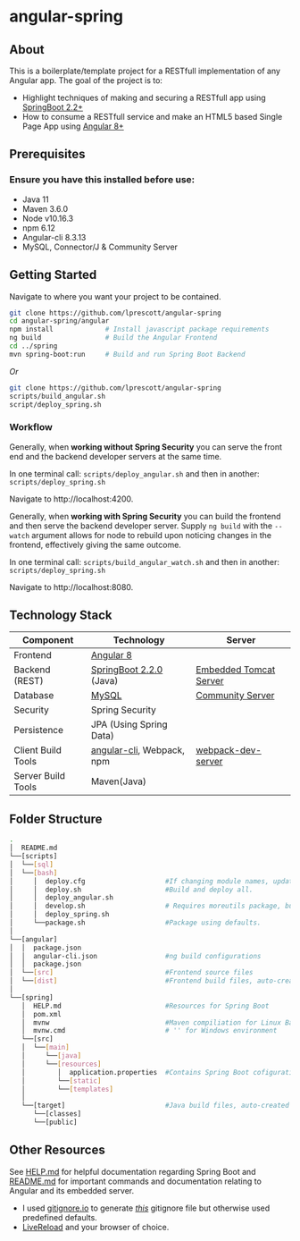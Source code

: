 # angular-spring

## About

This is a boilerplate/template project for a RESTfull implementation of any Angular app.
The goal of the project is to:

- Highlight techniques of making and securing a RESTfull app using [SpringBoot 2.2+](https://projects.spring.io/spring-boot)
- How to consume a RESTfull service and make an HTML5 based Single Page App using [Angular 8+](https://github.com/angular/angular)

## Prerequisites

### Ensure you have this installed before use:

- Java 11
- Maven 3.6.0
- Node v10.16.3
- npm 6.12
- Angular-cli 8.3.13
- MySQL, Connector/J & Community Server

## Getting Started

Navigate to where you want your project to be contained.

```bash
git clone https://github.com/lprescott/angular-spring
cd angular-spring/angular
npm install             # Install javascript package requirements
ng build                # Build the Angular Frontend  
cd ../spring    
mvn spring-boot:run     # Build and run Spring Boot Backend
```
_Or_

```bash
git clone https://github.com/lprescott/angular-spring
scripts/build_angular.sh
script/deploy_spring.sh
```

### Workflow 
Generally, when **working without Spring Security** you can serve the front end and the backend developer servers at the same time. 

In one terminal call: ```scripts/deploy_angular.sh```
and then in another: ```scripts/deploy_spring.sh```

Navigate to http://localhost:4200.

Generally, when **working with Spring Security** you can build the frontend and then serve the backend developer server. Supply ```ng build``` with the ```--watch``` argument allows for node to rebuild upon noticing changes in the frontend, effectively giving the same outcome. 

In one terminal call: ```scripts/build_angular_watch.sh```
and then in another: ```scripts/deploy_spring.sh```

Navigate to http://localhost:8080.

## Technology Stack

Component         | Technology                                                         | Server
---               | ---                                                                | ---
Frontend          | [Angular 8](https://github.com/angular/angular)                    |
Backend (REST)    | [SpringBoot 2.2.0](https://projects.spring.io/spring-boot) (Java)  | [Embedded Tomcat Server](https://spring.io/blog/2014/03/07/deploying-spring-boot-applications)
Database          | [MySQL](https://www.mysql.com/)                                    | [Community Server](https://dev.mysql.com/downloads/mysql/)
Security          | Spring Security                                                    |
Persistence       | JPA (Using Spring Data)                                            |
Client Build Tools| [angular-cli](https://github.com/angular/angular-cli), Webpack, npm| [webpack-dev-server](https://webpack.js.org/guides/development/#webpack-dev-server)
Server Build Tools| Maven(Java)                                                        |

## Folder Structure

```bash
.
│  README.md
└──[scripts]
│  └──[sql]
│  └──[bash]
│     │  deploy.cfg                    #If changing module names, update variables in this file.
│     │  deploy.sh                     #Build and deploy all.
│     │  deploy_angular.sh     
│     │  develop.sh                    # Requires moreutils package, but should live-reload front and backend.
│     │  deploy_spring.sh
│     └──package.sh                    #Package using defaults.
│
└──[angular]
│  │  package.json
│  │  angular-cli.json                 #ng build configurations
│  │  package.json
│  └──[src]                            #Frontend source files
│  └──[dist]                           #Frontend build files, auto-created after running angular build: ng -build
│
└──[spring]
   │  HELP.md                          #Resources for Spring Boot
   │  pom.xml
   │  mvnw                             #Maven compiliation for Linux Bash
   │  mvnw.cmd                         # '' for Windows environment
   └──[src]
   │  └──[main]
   │     └──[java]
   │     └──[resources]
   │        │  application.properties  #Contains Spring Boot cofigurations
   │        └──[static]
   │        └──[templates]
   │
   └──[target]                         #Java build files, auto-created after running java build: mvn install
      └──[classes]
      └──[public]
```

## Other Resources

See [HELP.md](spring/HELP.md) for helpful documentation regarding Spring Boot and [README.md](angular/README.md) for important commands and documentation relating to Angular and its embedded server. 

- I used [gitignore.io](https://www.gitignore.io/) to generate [_this_](.gitignore) gitignore file but otherwise used predefined defaults.
- [LiveReload](http://livereload.com/extensions/) and your browser of choice.
